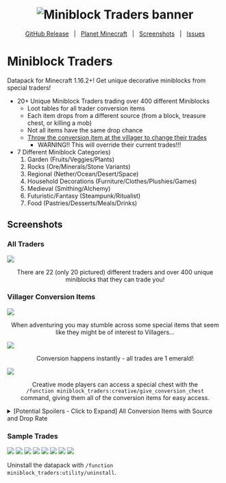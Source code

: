 <h1 id="topBanner"align="center">
  <img src=".github\resources\GitHubMiniblockTradersBanner.png" alt="Miniblock Traders banner" />
</h1>

<div align="center">

[GitHub Release][release]&nbsp;&nbsp;&nbsp;|&nbsp;&nbsp;&nbsp;[Planet Minecraft][planetminecraft]&nbsp;&nbsp;&nbsp;|&nbsp;&nbsp;&nbsp;[Screenshots](#screenshots)&nbsp;&nbsp;&nbsp;|&nbsp;&nbsp;&nbsp;[Issues][issues]

</div>
<h1>Miniblock Traders</h1>
Datapack for Minecraft 1.16.2+! Get unique decorative miniblocks from special traders!<br>

- 20+ Unique Miniblock Traders trading over 400 different Miniblocks
   - Loot tables for all trader conversion items
    - Each item drops from a different source (from a block, treasure chest, or killing a mob)
    - Not all items have the same drop chance
    - [Throw the conversion item at the villager to change their trades](https://gyazo.com/73013fe4dc6a5d0042a4ca1019ec43b1)
      - WARNING!! This will override their current trades!!!
- 7 Different Miniblock Categories)
   1. Garden (Fruits/Veggies/Plants)
   2. Rocks (Ore/Minerals/Stone Variants)
   3. Regional (Nether/Ocean/Desert/Space)
   4. Household Decorations (Furniture/Clothes/Plushies/Games)
   5. Medieval (Smithing/Alchemy)
   6. Futuristic/Fantasy (Steampunk/Ritualist)
   7. Food (Pastries/Desserts/Meals/Drinks)


<h2 id="screenshots">Screenshots</h2>

<h3>All Traders</h3>
<img src=".github\resources\VillagersList.png">
<p align="center">There are 22 (only 20 pictured) different traders and over 400 unique miniblocks that they can trade you!</p>

<h3>Villager Conversion Items</h3>
<img src=".github\resources\SpecialItem.PNG">
<p align="center">When adventuring you may stumble across some special items that seem like they might be of interest to Villagers... </p>

<img src=".github\resources\Converting.gif">
<p align="center">Conversion happens instantly - all trades are 1 emerald!</p>

<img src=".github\resources\AllItems.png">
<p align="center">Creative mode players can access a special chest with the<br><code>/function miniblock_traders:creative/give_conversion_chest</code><br>command, giving them all of the conversion items for easy access.</p> 

<details>
    <summary>
      [Potential Spoilers - Click to Expand] All Conversion Items with Source and Drop Rate
    </summary>
      1. Pomologist - Enchanted Red Delicious (1/8192 from oak leaves)<br>
      2. Olericulturist - Overgrown Carrot (1/512 from harvesting carrots)<br>
      3. Horticulturist - Fragrant Flower (1/3 from Pillager Outpost chests)<br>
      4. Arboriculturalist - Cultivated Sapling (1/2048 from spruce leaves)<br>
      5. Mineralogist - 24-Karat Gold (1/4 from Spawner Dungeon chests)<br>
      6. Petrologist - Unusually Dense Rock (1/16 from Abandoned Mineshaft chests)<br>
      7. Netherographer - Sparkling Blaze Powder (1/4 from Ruined Portal chests)<br>
      8. Oceanographer - Ancient Shell (1/4 from Big Underwater Ruin chests)<br>
      9. Eremologist - Budding Cactus (1/12 from Desert Pyramid chests)<br>
      10. Furnisher - Endless Bookshelf (1/3 from Stronghold Library chests)<br>
      11. Steampunker - Forgotten Scrap (1/12 chance when fishing up a Treasure)<br>
      12. Engineer - Radiating Redstone (1/256 from mining redstone ore)<br>
      13. Alchemist - Crystal Phial (1/64 drop from Witches)<br>
      14. Sculptor - Sculpting Clay (1/128 from harvesting clay)<br>
      15. Tailor - Fine Thread (1/96 drop from Spiders (not Cave Spiders))<br>
      16. Beekeeper - Prismatic Honeycomb (1/3 from Jungle Temple chests)<br>
      17. Blacksmith - Mastercrafted Iron (1/256 drop from Iron Golems)<br>
      18. Ritualist - Book of Rituals (1/12 drop from Vexes)<br>
      19. Baker - Extra-Sweet Sugar Cane (1/2048 from harvesting sugar cane)<br>
      20. Chef - Wagyu Beef (1/128 drop from Cows)<br>
      21. Bartender - Mixology Station (1/64 drop from Witches)<br>
      22. Astronomer - Galilean Spyglass (100% from Igloo chests)<br>
      23. Plushie Maniac - Soaked Villager Plushie (1/12 chance when fishing up a Treasure)<br>
      24. Gamemaster - Drenched Score Sheet (1/12 chance when fishing up a Treasure)
</details>

<h3>Sample Trades</h3>
<img src=".github\resources\Arborculturalist.PNG">
<img src=".github\resources\Chef.PNG">
<img src=".github\resources\Horticulturist.PNG">
<img src=".github\resources\Netherographer.PNG">
<img src=".github\resources\Oceanographer.PNG">
<img src=".github\resources\Pomologist.PNG">
<img src=".github\resources\Ritualist.PNG">
<img src=".github\resources\Steampunker.PNG">

<p>Uninstall the datapack with <code>/function miniblock_traders:utility/uninstall</code>.</p>

[release]:https://github.com/maxheyn/miniblock_traders/releases/latest "Latest Release (external link)"
[issues]:https://github.com/maxheyn/miniblock_traders/issues "Issues (external link)"
[planetminecraft]: https://www.planetminecraft.com/data-pack/miniblock-traders/ "Planet Minecraft Webpage (external link)"
